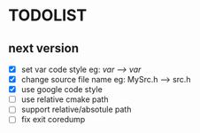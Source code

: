 # TODOLIST

## next version
- [x] set var code style eg: _var --> var_
- [x] change source file name eg: MySrc.h --> src.h
- [x] use google code style
- [ ] use relative cmake path
- [ ] support relative/absotule path
- [ ] fix exit coredump
